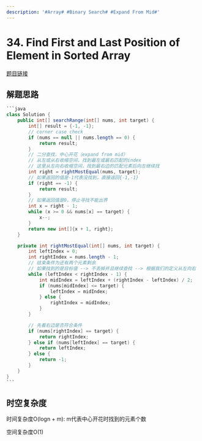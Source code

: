 ```yaml
---
description: '#Array# #Binary Search# #Expand From Mid#'
---
```


# 34. Find First and Last Position of Element in Sorted Array

[题目链接](https://leetcode.com/problems/find-first-and-last-position-of-element-in-sorted-array/)

## 解题思路

````java
```java
class Solution {
    public int[] searchRange(int[] nums, int target) {
        int[] result = {-1, -1};
        // corner case check
        if (nums == null || nums.length == 0) {
            return result;
        }
        // 二分查找，中心开花（expand from mid）
        // 从左或从右收缩空间，找到最左或最右匹配的index
        // 这里从左向右收缩空间，找到最右边的匹配元素后向左继续找
        int right = rightMostEqual(nums, target);
        // 如果返回的值是-1代表没找到，直接返回{-1,-1}
        if (right == -1) {
            return result;
        }
        // 如果返回值是0，停止寻找不能出界
        int x = right - 1;
        while (x >= 0 && nums[x] == target) {
            x--;
        }
        return new int[]{x + 1, right};
    }

    private int rightMostEqual(int[] nums, int target) {
        int leftIndex = 0;
        int rightIndex = nums.length - 1;
        // 结束条件为还有两个元素剩余
        // 如果找到的是目标值 --> 不丢掉并且继续查找 --> 根据我们的定义从左向右
        while (leftIndex < rightIndex - 1) {
            int midIndex = leftIndex + (rightIndex - leftIndex) / 2;
            if (nums[midIndex] <= target) {
                leftIndex = midIndex;
            } else {
                rightIndex = midIndex;
            }
        }

        // 先看右边是否符合条件
        if (nums[rightIndex] == target) {
            return rightIndex;
        } else if (nums[leftIndex] == target) {
            return leftIndex;
        } else {
            return -1;
        }
    }
}
```
````

## 时空复杂度

时间复杂度O(logn + m): m代表中心开花时找到的元素个数

空间复杂度O(1)
